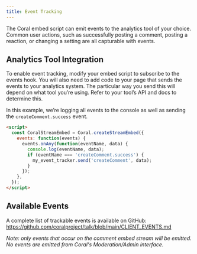 ```yaml
---
title: Event Tracking
---
```


The Coral embed script can emit events to the analytics tool of your choice. Common user actions, such as successfully posting a comment, posting a reaction, or changing a setting are all capturable with events.

## Analytics Tool Integration

To enable event tracking, modify your embed script to subscribe to the events hook. You will also need to add code to your page that sends the events to your analytics system. The particular way you send this will depend on what tool you’re using. Refer to your tool’s API and docs to determine this.

In this example, we’re logging all events to the console as well as sending the `createComment.success` event.

```html
<script>
  const CoralStreamEmbed = Coral.createStreamEmbed({
    events: function(events) {
      events.onAny(function(eventName, data) {
        console.log(eventName, data);
        if (eventName === 'createComment.success') {
          my_event_tracker.send('createComment', data);
        }
      });
    },
  });
</script>
```

## Available Events

A complete list of trackable events is available on GitHub: https://github.com/coralproject/talk/blob/main/CLIENT_EVENTS.md

_Note: only events that occur on the comment embed stream will be emitted. No events are emitted from Coral's Moderation/Admin interface._
